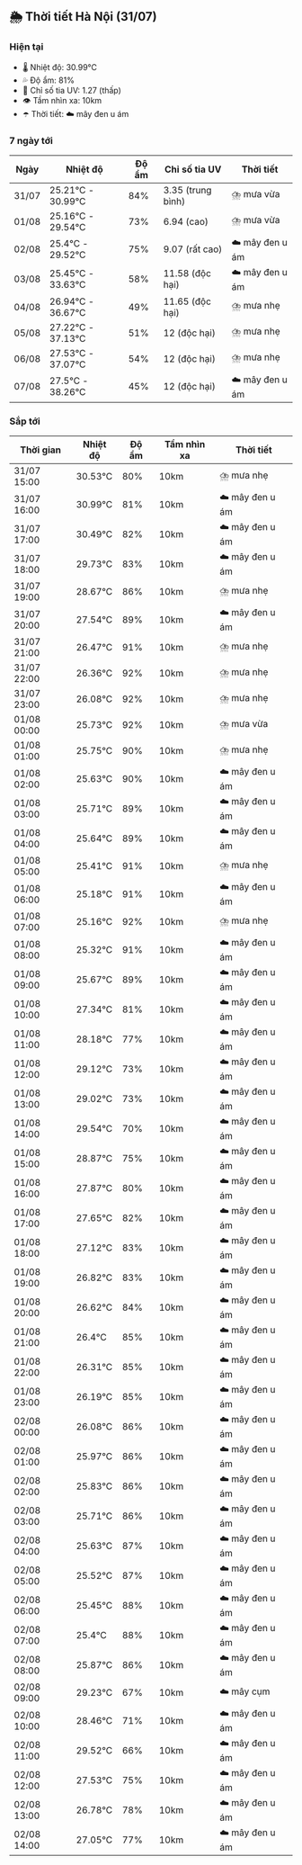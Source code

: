 ## 🌦️ Thời tiết Hà Nội (31/07)

### Hiện tại

- 🌡️ Nhiệt độ: 30.99℃
- 💦 Độ ẩm: 81%
- 🌟 Chỉ số tia UV: 1.27 (thấp)
- 👁️ Tầm nhìn xa: 10km
- ☂️ Thời tiết: ☁️ mây đen u ám

### 7 ngày tới

| Ngày | Nhiệt độ | Độ ẩm | Chỉ số tia UV | Thời tiết |
| --- | --- | --- | --- | --- |
| 31/07 | 25.21℃ - 30.99℃ | 84% | 3.35 (trung bình) | ⛈️ mưa vừa |
| 01/08 | 25.16℃ - 29.54℃ | 73% | 6.94 (cao) | ⛈️ mưa vừa |
| 02/08 | 25.4℃ - 29.52℃ | 75% | 9.07 (rất cao) | ☁️ mây đen u ám |
| 03/08 | 25.45℃ - 33.63℃ | 58% | 11.58 (độc hại) | ☁️ mây đen u ám |
| 04/08 | 26.94℃ - 36.67℃ | 49% | 11.65 (độc hại) | ⛈️ mưa nhẹ |
| 05/08 | 27.22℃ - 37.13℃ | 51% | 12 (độc hại) | ⛈️ mưa nhẹ |
| 06/08 | 27.53℃ - 37.07℃ | 54% | 12 (độc hại) | ⛈️ mưa nhẹ |
| 07/08 | 27.5℃ - 38.26℃ | 45% | 12 (độc hại) | ☁️ mây đen u ám |

### Sắp tới

| Thời gian | Nhiệt độ | Độ ẩm | Tầm nhìn xa | Thời tiết |
| --- | --- | --- | --- | --- |
| 31/07 15:00 | 30.53℃ | 80% | 10km | ⛈️ mưa nhẹ |
| 31/07 16:00 | 30.99℃ | 81% | 10km | ☁️ mây đen u ám |
| 31/07 17:00 | 30.49℃ | 82% | 10km | ☁️ mây đen u ám |
| 31/07 18:00 | 29.73℃ | 83% | 10km | ☁️ mây đen u ám |
| 31/07 19:00 | 28.67℃ | 86% | 10km | ⛈️ mưa nhẹ |
| 31/07 20:00 | 27.54℃ | 89% | 10km | ☁️ mây đen u ám |
| 31/07 21:00 | 26.47℃ | 91% | 10km | ⛈️ mưa nhẹ |
| 31/07 22:00 | 26.36℃ | 92% | 10km | ⛈️ mưa nhẹ |
| 31/07 23:00 | 26.08℃ | 92% | 10km | ⛈️ mưa nhẹ |
| 01/08 00:00 | 25.73℃ | 92% | 10km | ⛈️ mưa vừa |
| 01/08 01:00 | 25.75℃ | 90% | 10km | ⛈️ mưa nhẹ |
| 01/08 02:00 | 25.63℃ | 90% | 10km | ☁️ mây đen u ám |
| 01/08 03:00 | 25.71℃ | 89% | 10km | ☁️ mây đen u ám |
| 01/08 04:00 | 25.64℃ | 89% | 10km | ☁️ mây đen u ám |
| 01/08 05:00 | 25.41℃ | 91% | 10km | ⛈️ mưa nhẹ |
| 01/08 06:00 | 25.18℃ | 91% | 10km | ☁️ mây đen u ám |
| 01/08 07:00 | 25.16℃ | 92% | 10km | ⛈️ mưa nhẹ |
| 01/08 08:00 | 25.32℃ | 91% | 10km | ☁️ mây đen u ám |
| 01/08 09:00 | 25.67℃ | 89% | 10km | ☁️ mây đen u ám |
| 01/08 10:00 | 27.34℃ | 81% | 10km | ☁️ mây đen u ám |
| 01/08 11:00 | 28.18℃ | 77% | 10km | ☁️ mây đen u ám |
| 01/08 12:00 | 29.12℃ | 73% | 10km | ☁️ mây đen u ám |
| 01/08 13:00 | 29.02℃ | 73% | 10km | ☁️ mây đen u ám |
| 01/08 14:00 | 29.54℃ | 70% | 10km | ☁️ mây đen u ám |
| 01/08 15:00 | 28.87℃ | 75% | 10km | ☁️ mây đen u ám |
| 01/08 16:00 | 27.87℃ | 80% | 10km | ☁️ mây đen u ám |
| 01/08 17:00 | 27.65℃ | 82% | 10km | ☁️ mây đen u ám |
| 01/08 18:00 | 27.12℃ | 83% | 10km | ☁️ mây đen u ám |
| 01/08 19:00 | 26.82℃ | 83% | 10km | ☁️ mây đen u ám |
| 01/08 20:00 | 26.62℃ | 84% | 10km | ☁️ mây đen u ám |
| 01/08 21:00 | 26.4℃ | 85% | 10km | ☁️ mây đen u ám |
| 01/08 22:00 | 26.31℃ | 85% | 10km | ☁️ mây đen u ám |
| 01/08 23:00 | 26.19℃ | 85% | 10km | ☁️ mây đen u ám |
| 02/08 00:00 | 26.08℃ | 86% | 10km | ☁️ mây đen u ám |
| 02/08 01:00 | 25.97℃ | 86% | 10km | ☁️ mây đen u ám |
| 02/08 02:00 | 25.83℃ | 86% | 10km | ☁️ mây đen u ám |
| 02/08 03:00 | 25.71℃ | 86% | 10km | ☁️ mây đen u ám |
| 02/08 04:00 | 25.63℃ | 87% | 10km | ☁️ mây đen u ám |
| 02/08 05:00 | 25.52℃ | 87% | 10km | ☁️ mây đen u ám |
| 02/08 06:00 | 25.45℃ | 88% | 10km | ☁️ mây đen u ám |
| 02/08 07:00 | 25.4℃ | 88% | 10km | ☁️ mây đen u ám |
| 02/08 08:00 | 25.87℃ | 86% | 10km | ☁️ mây đen u ám |
| 02/08 09:00 | 29.23℃ | 67% | 10km | ☁️ mây cụm |
| 02/08 10:00 | 28.46℃ | 71% | 10km | ☁️ mây đen u ám |
| 02/08 11:00 | 29.52℃ | 66% | 10km | ☁️ mây đen u ám |
| 02/08 12:00 | 27.53℃ | 75% | 10km | ☁️ mây đen u ám |
| 02/08 13:00 | 26.78℃ | 78% | 10km | ☁️ mây đen u ám |
| 02/08 14:00 | 27.05℃ | 77% | 10km | ☁️ mây đen u ám |
